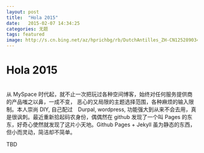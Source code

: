```yaml
---
layout: post
title:  "Hola 2015"
date:   2015-02-07 14:34:25
categories: 无题
tags: featured
image: http://s.cn.bing.net/az/hprichbg/rb/DutchAntilles_ZH-CN12528903491_1920x1080.jpg
---
```


# Hola 2015
<br/>
从 MySpace 时代起，就不止一次把玩过各种空间博客，始终对任何服务提供商的产品嗤之以鼻，一成不变，
恶心的又局限的主题选择范围，各种麻烦的输入限制。本人崇尚 DIY, 自己配过　Durpal, wordpress,
功能强大到从来不会去用，真是很讽刺。最近重新拾起码农身份，偶偶然在 github 发现了一个叫 Pages
的东东，好奇心使然就发现了这片小天地。Github Pages + Jekyll 虽为静态的东西，但小而灵动，简洁却不简单。


TBD




